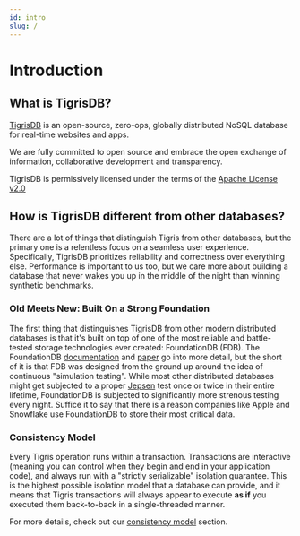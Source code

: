 ```yaml
---
id: intro
slug: /
---
```


# Introduction

## What is TigrisDB?

[TigrisDB](https://github.com/tigrisdata/tigrisdb) is an open-source, zero-ops, globally
distributed NoSQL database for real-time websites and apps.

We are fully committed to open source and embrace the open exchange of
information, collaborative development and transparency.

TigrisDB is permissively licensed under the terms of the
[Apache License v2.0](http://www.apache.org/licenses/LICENSE-2.0)

## How is TigrisDB different from other databases?

There are a lot of things that distinguish Tigris from other databases, but the primary one is a relentless focus on a seamless user experience. Specifically, TigrisDB prioritizes reliability and correctness over everything else. Performance is important to us too, but we care more about building a database that never wakes you up in the middle of the night than winning synthetic benchmarks.

### Old Meets New: Built On a Strong Foundation

The first thing that distinguishes TigrisDB from other modern distributed databases is that it's built on top of one of the most reliable and battle-tested storage technologies ever created: FoundationDB (FDB). The FoundationDB [documentation](https://apple.github.io/foundationdb/testing.html) and [paper](https://www.foundationdb.org/files/fdb-paper.pdf) go into more detail, but the short of it is that FDB was designed from the ground up around the idea of continuous "simulation testing". While most other distributed databases might get subjected to a proper [Jepsen](https://jepsen.io/analyses) test once or twice in their entire lifetime, FoundationDB is subjected to significantly more strenous testing every night. Suffice it to say that there is a reason companies like Apple and Snowflake use FoundationDB to store their most critical data.

### Consistency Model

Every Tigris operation runs within a transaction. Transactions are interactive (meaning you can control when they begin and end in your application code), and always run with a "strictly serializable" isolation guarantee. This is the highest possible isolation model that a database can provide, and it means that Tigris transactions will always appear to execute **as if** you executed them back-to-back in a single-threaded manner.

For more details, check out our [consistency model](./concepts/consistency_model.md) section.

